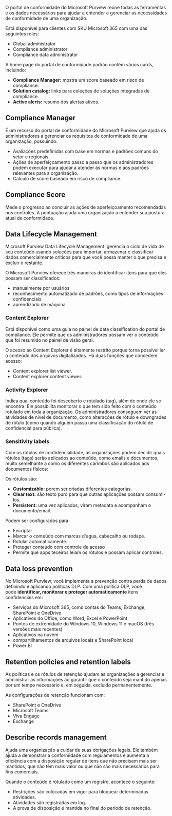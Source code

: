 O portal de conformidade do Microsoft Purview reúne todas as ferramentas e os dados necessários para ajudar a entender e gerenciar as necessidades de conformidade de uma organização.

Está disponível para clientes com SKU Microsoft 365 com uma das seguintes roles:

- Global administrator
- Compliance administrator
- Compliance data administrator

A home page do portal de conformidade padrão contém vários cards, incluindo:

- **Compliance Manager:** mostra um score baseado em risco de compliance.
- **Solution catalog:** links para coleções de soluções integradas de compliance.
- **Active alerts:** resumo dos alertas ativos.

## Compliance Manager

É um recurso do portal de conformidade do Microsoft Purview que ajuda os administradores a gerenciar os requisitos de conformidade de uma organização, possuindo:

- Avaliações predefinidas com base em normas e padrões comuns do setor e regionais.
- Ações de aperfeiçoamento passo a passo que os administradores podem executar para ajudar a atender às normas e aos padrões relevantes para a organização.
- Calculo de score baseado em risco de compliance.

## Compliance Score

Mede o progresso ao concluir as ações de aperfeiçoamento recomendadas nos controles. A pontuação ajuda uma organização a entender sua postura atual de conformidade.

## Data Lifecycle Management

Microsoft Purview Data Lifecycle Management  gerencia o ciclo de vida de seu conteúdo usando soluções para importar, armazenar e classificar dados comercialmente críticos para que você possa manter o que precisa e excluir o restante.

O Microsoft Purview oferece três maneiras de identificar itens para que eles possam ser classificados:

- manualmente por usuários
- reconhecimento automatizado de padrões, como tipos de informações confidenciais
- aprendizado de máquina

### Content Explorer

Está disponível como uma guia no painel de data classification do portal de compliance. Ele permite que os administradores possam ver o conteúdo que foi resumido no painel de visão geral.

O acesso ao Content Explorer é altamente restrito porque torna possível ler o conteúdo dos arquivos digitalizados. Há duas funções que concedem acesso:

- Content explorer list viewer.
- Content explorer content viewer.

### Activity Explorer

Indica qual conteúdo foi descoberto e rotulado (tag), além de onde ele se encontra. Ele possibilita monitorar o que tem sido feito com o conteúdo rotulado em toda a organização. Os administradores conseguem ver as atividades de nível de documento, como alterações de rótulo e downgrades de rótulo (como quando alguém passa uma classificação do rótulo de confidencial para pública).

### Sensitivity labels

Com os rótulos de confidencialidade, as organizações podem decidir quais rótulos (tags) serão aplicados ao conteúdo, como emails e documentos, muito semelhante a como os diferentes carimbos são aplicados aos documentos físicos:

Os rótulos são:

- **Customizable:** porem ser criadas diferentes categorias.
- **Clear text:** são texto puro para que outras aplicações possam consumi-los.
- **Persistent:** uma vez aplicados, viram metadata e acompanham o documento/email.

Podem ser configurados para:

- Encriptar
- Marcar o conteúdo com marcas d'agua, cabeçalho ou rodapé.
- Rotular automaticamente.
- Proteger conteúdo com controle de acesso
- Permite que apps teceiros leiam os rótulos e possam aplicar controles.


## Data loss prevention

No Microsoft Purview, você implementa a prevenção contra perda de dados definindo e aplicando políticas DLP. Com uma política DLP, você pode **identificar, monitorar e proteger automaticamente** itens confidenciais em:

- Serviços do Microsoft 365, como contas do Teams, Exchange, SharePoint e OneDrive
- Aplicativos do Office, como Word, Excel e PowerPoint
- Pontos de extremidade do Windows 10, Windows 11 e macOS (três versões mais recentes)
- Aplicativos na nuvem
- compartilhamentos de arquivos locais e SharePoint local
- Power BI

## Retention policies and retention labels

As políticas e os rótulos de retenção ajudam as organizações a gerenciar e administrar as informações ao garantir que o conteúdo seja mantido apenas por um tempo necessário e, em seguida, excluído permanentemente. 

As configurações de retenção funcionam com:

- SharePoint e OneDrive
- Microsoft Teams
- Viva Engage
- Exchange

## Describe records management

Ajuda uma organização a cuidar de suas obrigações legais. Ele também ajuda a demonstrar a conformidade com regulamentos e aumenta a eficiência com a disposição regular de itens que não precisam mais ser mantidos, que não têm mais valor ou que não são mais necessários para fins comerciais.

Quando o conteúdo é rotulado como um registro, acontece o seguinte:

- Restrições são colocadas em vigor para bloquear determinadas atividades.
- Atividades são registradas em log.
- A prova de disposição é mantida no final do período de retenção.


